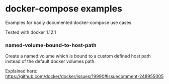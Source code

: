 # docker-compose examples
Examples for badly documented docker-compose use cases

Tested with docker 1.12.1

### named-volume-bound-to-host-path
Create a named volume which is bound to a custom defined host path instead of the default docker volumes path.

Explained here: https://github.com/docker/docker/issues/19990#issuecomment-248955005